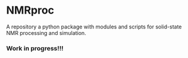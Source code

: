 # NMRproc
A repository a python package with modules and scripts for solid-state NMR processing and simulation.
### Work in progress!!! ###
